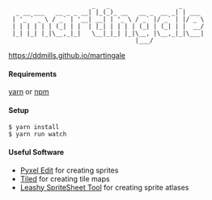 ```
                       _   _                   _      
  _ __ ___   __ _ _ __| |_(_)_ __   __ _  __ _| | ___ 
 | '_ ` _ \ / _` | '__| __| | '_ \ / _` |/ _` | |/ _ \
 | | | | | | (_| | |  | |_| | | | | (_| | (_| | |  __/
 |_| |_| |_|\__,_|_|   \__|_|_| |_|\__, |\__,_|_|\___|
                                   |___/              
```

https://ddmills.github.io/martingale

#### Requirements

[yarn](https://yarnpkg.com/) or [npm](https://www.npmjs.com/)

#### Setup

```
$ yarn install
$ yarn run watch
```

#### Useful Software
* [Pyxel Edit](http://pyxeledit.com/) for creating sprites
* [Tiled](http://www.mapeditor.org/) for creating tile maps
* [Leashy SpriteSheet Tool](https://www.leshylabs.com/apps/sstool/) for creating sprite atlases
